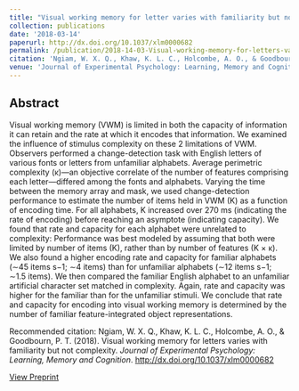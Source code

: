 ```yaml
---
title: "Visual working memory for letter varies with familiarity but not complexity"
collection: publications
date: '2018-03-14'
paperurl: http://dx.doi.org/10.1037/xlm0000682
permalink: /publication/2018-14-03-Visual-working-memory-for-letters-varies-with-familiarity-but-not-complexity
citation: 'Ngiam, W. X. Q., Khaw, K. L. C., Holcombe, A. O., & Goodbourn, P. T. (2018). Visual working memory for letters varies with familiarity but not complexity. Journal of Experimental Psychology: Learning, Memory and Cognition.'
venue: 'Journal of Experimental Psychology: Learning, Memory and Cognition. http://dx.doi.org/10.1037/xlm0000682'
---
```


## Abstract

Visual working memory (VWM) is limited in both the capacity of information it can retain and the rate at which it encodes that information. We examined the influence of stimulus complexity on these 2 limitations of VWM. Observers performed a change-detection task with English letters of various fonts or letters from unfamiliar alphabets. Average perimetric complexity (κ)—an objective correlate of the number of features comprising each letter—differed among the fonts and alphabets. Varying the time between the memory array and mask, we used change-detection performance to estimate the number of items held in VWM (K) as a function of encoding time. For all alphabets, K increased over 270 ms (indicating the rate of encoding) before reaching an asymptote (indicating capacity). We found that rate and capacity for each alphabet were unrelated to complexity: Performance was best modeled by assuming that both were limited by number of items (K), rather than by number of features (K × κ). We also found a higher encoding rate and capacity for familiar alphabets (∼45 items s−1; ∼4 items) than for unfamiliar alphabets (∼12 items s−1; ∼1.5 items). We then compared the familiar English alphabet to an unfamiliar artificial character set matched in complexity. Again, rate and capacity was higher for the familiar than for the unfamiliar stimuli. We conclude that rate and capacity for encoding into visual working memory is determined by the number of familiar feature-integrated object representations.

Recommended citation: Ngiam, W. X. Q., Khaw, K. L. C., Holcombe, A. O., & Goodbourn, P. T. (2018). Visual working memory for letters varies with familiarity but not complexity. <i>Journal of Experimental Psychology: Learning, Memory and Cognition</i>. http://dx.doi.org/10.1037/xlm0000682

[View Preprint](https://psyarxiv.com/cxkw5)